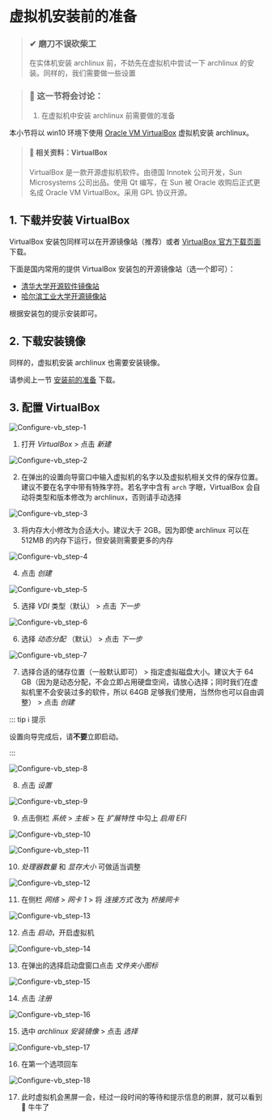 # 虚拟机安装前的准备

> ### ✔ 磨刀不误砍柴工
>
> 在实体机安装 archlinux 前，不妨先在虚拟机中尝试一下 archlinux 的安装。同样的，我们需要做一些设置

> ### 🔖 这一节将会讨论：
>
> 1. 在虚拟机中安装 archlinux 前需要做的准备

本小节将以 win10 环境下使用 [Oracle VM VirtualBox](https://www.virtualbox.org/) 虚拟机安装 archlinux。

> #### 📑 相关资料：VirtualBox
>
> VirtualBox 是一款开源虚拟机软件。由德国 Innotek 公司开发，Sun Microsystems 公司出品。使用 Qt 编写，在 Sun 被 Oracle 收购后正式更名成 Oracle VM VirtualBox。采用 GPL 协议开源。

## 1. 下载并安装 VirtualBox

VirtualBox 安装包同样可以在开源镜像站（推荐）或者 [VirtualBox 官方下载页面](https://archlinux.org/download/) 下载。

下面是国内常用的提供 VirtualBox 安装包的开源镜像站（选一个即可）：

- [清华大学开源软件镜像站](https://mirrors.tuna.tsinghua.edu.cn/help/virtualbox/)
- [哈尔滨工业大学开源镜像站](https://mirrors.hit.edu.cn/virtualbox/)

根据安装包的提示安装即可。

## 2. 下载安装镜像

同样的，虚拟机安装 archlinux 也需要安装镜像。

请参阅上一节 [安装前的准备](./pre-install.md#_2-下载安装镜像) 下载。

## 3. 配置 VirtualBox

![Configure-vb_step-1](../static/rookie/pre-virt_vb-1.png)

1. 打开 _VirtualBox_ > 点击 _新建_

![Configure-vb_step-2](../static/rookie/pre-virt_vb-2.png)

2. 在弹出的设置向导窗口中输入虚拟机的名字以及虚拟机相关文件的保存位置。建议不要在名字中带有特殊字符。若名字中含有 `arch` 字眼，VirtualBox 会自动将类型和版本修改为 archlinux，否则请手动选择

![Configure-vb_step-3](../static/rookie/pre-virt_vb-3.png)

3. 将内存大小修改为合适大小。建议大于 2GB。因为即使 archlinux 可以在 512MB 的内存下运行，但安装则需要更多的内存

![Configure-vb_step-4](../static/rookie/pre-virt_vb-4.png)

4. 点击 _创建_

![Configure-vb_step-5](../static/rookie/pre-virt_vb-5.png)

5. 选择 _VDI_ 类型（默认） > 点击 _下一步_

![Configure-vb_step-6](../static/rookie/pre-virt_vb-6.png)

6. 选择 _动态分配_ （默认） > 点击 _下一步_

![Configure-vb_step-7](../static/rookie/pre-virt_vb-7.png)

7. 选择合适的储存位置（一般默认即可） > 指定虚拟磁盘大小。建议大于 64 GB（因为是动态分配，不会立即占用硬盘空间，请放心选择；同时我们在虚拟机里不会安装过多的软件，所以 64GB 足够我们使用，当然你也可以自由调整） > 点击 _创建_

::: tip ℹ️ 提示

设置向导完成后，请**不要**立即启动。

:::

![Configure-vb_step-8](../static/rookie/pre-virt_vb-8.png)

8. 点击 _设置_

![Configure-vb_step-9](../static/rookie/pre-virt_vb-9.png)

9. 点击侧栏 _系统_ > _主板_ > 在 _扩展特性_ 中勾上 _启用 EFI_

![Configure-vb_step-10](../static/rookie/pre-virt_vb-10.png)

![Configure-vb_step-11](../static/rookie/pre-virt_vb-11.png)

10. _处理器数量_ 和 _显存大小_ 可做适当调整

![Configure-vb_step-12](../static/rookie/pre-virt_vb-12.png)

11. 在侧栏 _网络_ > _网卡 1_ > 将 _连接方式_ 改为 _桥接网卡_

![Configure-vb_step-13](../static/rookie/pre-virt_vb-13.png)

12. 点击 _启动_，开启虚拟机

![Configure-vb_step-14](../static/rookie/pre-virt_vb-14.png)

13. 在弹出的选择启动盘窗口点击 _文件夹小图标_

![Configure-vb_step-15](../static/rookie/pre-virt_vb-15.png)

14. 点击 _注册_

![Configure-vb_step-16](../static/rookie/pre-virt_vb-16.png)

15. 选中 _archlinux 安装镜像_ > 点击 _选择_

![Configure-vb_step-17](../static/rookie/pre-virt_vb-17.png)

16. 在第一个选项回车

![Configure-vb_step-18](../static/rookie/pre-virt_vb-18.png)

17. 此时虚拟机会黑屏一会，经过一段时间的等待和提示信息的刷屏，就可以看到 🐂 牛牛了
